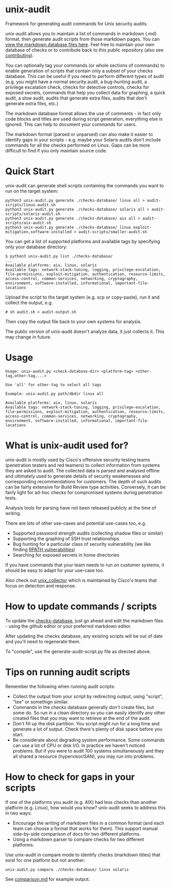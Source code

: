 # unix-audit
Framework for generating audit commands for Unix security audits.

unix-audit allows you to maintain a list of commands in markdown (.md) format, then generate audit scripts from those markdown pages.  You can [view the markdown database files here](checks-database/).  Feel free to maintain your own database of checks or to contribute back to this public repository (also see [contributing](CONTRIBUTING.md)).

You can optionally tag your commands (or whole sections of commands) to enable generation of scripts that contain only a subset of your checks database.  This can be useful if you need to perform different types of audit (e.g. you might have a normal security audit, a bug-hunting audit, a privilege escalation check, checks for detective controls, checks for exposed secrets, commands that help you collect data for graphing, a quick audit, a slow audit, audits that generate extra files, audits that don't generate extra files, etc.)

The markdown database format allows the use of comments - in fact only code blocks and titles are used during script generation, everything else is ignored.  This can help to document your commands for users.

The markdown format (parsed or unparsed) can also make it easier to identify gaps in your scripts - e.g. maybe your Solaris audits don't include commands for all the checks performed on Linux.  Gaps can be more difficult to find if you only maintain source code.

# Quick Start
unix-audit can generate shell scripts containing the commands you want to run on the target system:
```
python3 unix-audit.py generate ./checks-database/ linux all > audit-scripts/linux-audit.sh
python3 unix-audit.py generate ./checks-database/ solaris all > audit-scripts/solaris-audit.sh
python3 unix-audit.py generate ./checks-database/ aix all > audit-scripts/aix-audit.sh
python3 unix-audit.py generate ./checks-database/ linux exploit-mitigation,software-installed > audit-scripts/smaller-audit.sh
```
You can get a list of supported platforms and available tags by specifying only your database directory:
```
$ python3 unix-audit.py list ./checks-database/
...
Available platforms: aix, linux, solaris
Available tags: network-stack-tuning, logging, privilege-escalation, file-permissions, exploit-mitigation, authentication, resource-limits, access-control, common-services, networking, cryptography, environment, software-installed, informational, important-file-locations
```
Upload the script to the target system (e.g. scp or copy-paste), run it and collect the output, e.g.
```
# sh audit.sh > audit-output.sh
```
Then copy the output file back to your own systems for analysis.

The public version of unix-audit doesn't analyze data, it just collects it.  This may change in future.

# Usage
```
Usage: unix-audit.py <check-database-dir> <platform-tag> <other-tag,other-tag,...>

Use 'all' for other-tag to select all tags

Example: unix-audit.py path/dbdir linux all

Available platforms: aix, linux, solaris
Available tags: network-stack-tuning, logging, privilege-escalation, file-permissions, exploit-mitigation, authentication, resource-limits, access-control, common-services, networking, cryptography, environment, software-installed, informational, important-file-locations
```
# What is unix-audit used for?

unix-audit is mostly used by Cisco's offensive security testing teams (penetration testers and red teamers) to collect information from systems they are asked to audit.  The collected data is parsed and analysed offline and ultimately used to generate details of security weakenesses and corresponding recommendations for customers.  The depth of such audits can be fairly extensive for Build Review type activities.  Conversely, it can be fairly light for ad-hoc checks for compromised systems during penetration tests.

Analysis tools for parsing have not been released publicly at the time of writing.

There are lots of other use-cases and potential use-cases too, e.g.
* Supported password strength audits (collecting shadow files or similar)
* Supporting the graphing of SSH trust relationships
* Bug hunting for a particular class of security vulnerability (we like finding [RPATH vulnerabilities](https://github.com/CiscoCXSecurity/presentations/blob/master/BTLCC.pdf))
* Searching for exposed secrets in home directories

If you have commands that your team needs to run on customer systems, it should be easy to adapt for your use-case too.

Also check out [unix_collector](https://github.com/CiscoCXSecurity/unix_collector) which is maintained by Cisco's teams that focus on detection and response.

# How to update commands / scripts

To update the [checks-database](checks-database/), just go ahead and edit the markdown files - using the github editor or your preferred markdown editor.

After updating the checks database, any existing scripts will be out of date and you'll need to regenerate them.

To "compile", use the generate-audit-script.py file as directed above.

# Tips on running audit scripts

Remember the following when running audit scripts:
* Collect the output from your script by redirecting output, using "script", "tee" or somethign similar.
* Commands in the checks database generally don't create files, but some do.  So run in a clean directory so you can easily identify any other created files that you may want to retrieve at the end of the audit.
* Don't fill up the disk partition.  You script might run for a long time and generate a lot of output.  Check there's plenty of disk space before you start.
* Be considerate about degrading system performance.  Some commands can use a lot of CPU or disk I/O.  In practice we haven't noticed problems.  But if you were to audit 100 systems simultaneously and they all shared a resource (hypervisor/SAN), you may run into problems.

# How to check for gaps in your scripts

If one of the platforms you audit (e.g. AIX) had less checks than another platform (e.g. Linux), how would you know?  unix-audit seeks to address this in two ways:
* Encourage the writing of markdown files in a common format (and each team can choose a format that works for them). This support manual side-by-side comparison of docs for two different platforms.
* Using a markdown parser to compare checks for two different platforms.

Use unix-audit in compare mode to identify checks (markdown titles) that exist for one platform but not another:
```
unix-audit.py compare ./checks-database/ linux solaris
```
See [comparison.md](compare/comparison.md) for example output.
